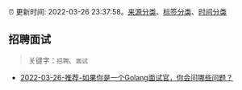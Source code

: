 :alarm_clock: 更新时间: 2022-03-26 23:37:58。[来源分类](../README.md)、[标签分类](../TAGS.md)、[时间分类](../TIMELINE.md)

## 招聘面试


> 关键字：`招聘`、`面试`



- [2022-03-26-推荐-如果你是一个Golang面试官，你会问哪些问题？](https://toutiao.io/k/yvw61mc) 